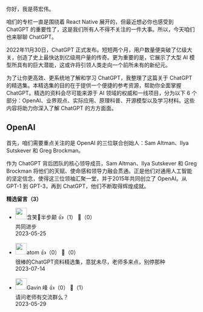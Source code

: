 你好，我是蒋宏伟。

咱们的专栏一直是围绕着 React Native 展开的，但最近想必你也感受到 ChatGPT 的重要性了，这是我们所有人不得不关注的一件大事。所以，今天咱们也来聊聊 ChatGPT。

2022年11月30日，ChatGPT 正式发布。短短两个月，用户数量便突破了亿级大关，创造了史上最快达到亿级用户量的传奇。更为重要的是，它展示了大型 AI 模型所具有的巨大潜能，这或许将引领人类走向一个前所未有的新纪元。

为了让你更高效、更系统地了解和学习 ChatGPT，我整理了这篇关于 ChatGPT 的精选集。本精选集的目的在于提供一个便捷的参考资源，帮助你全面掌握 ChatGPT。精选的资料会尽可能来源于 AI 领域的权威和一线项目，分为以下 6 个部分：OpenAI、业界观点、实际应用、原理科普、开源模型以及学习材料。这些内容将助力你深入了解 ChatGPT 的方方面面。

## **OpenAI**

首先，咱们需要重点关注的是 OpenAI 的三位联合创始人：Sam Altman、Ilya Sutskever 和 Greg Brockman。

作为 ChatGPT 背后团队的核心领导成员，Sam Altman、Ilya Sutskever 和 Greg Brockman 将他们的天赋、使命感和领导力融会贯通。正是他们对通用人工智能的坚定信念，使得这三位领袖汇聚一堂，并于2015年共同创立了 OpenAI。从 GPT-1 到 GPT-3，再到 ChatGPT，他们不断取得辉煌成就。
<div><strong>精选留言（3）</strong></div><ul>
<li><img src="https://static001.geekbang.org/account/avatar/00/26/b1/d7/9c8ce5d7.jpg" width="30px"><span>含笑🍂半步颠</span> 👍（1） 💬（0）<div>共同进步</div>2023-05-25</li><br/><li><img src="https://static001.geekbang.org/account/avatar/00/0f/eb/61/a9d4b514.jpg" width="30px"><span>atom</span> 👍（0） 💬（0）<div>很棒的ChatGPT资料精选集，意犹未尽，老师多来点，别停那种</div>2023-07-14</li><br/><li><img src="https://static001.geekbang.org/account/avatar/00/10/ca/71/b5ac045e.jpg" width="30px"><span>Gavin 峰</span> 👍（0） 💬（1）<div>请问老师有交流群么？</div>2023-05-29</li><br/>
</ul>